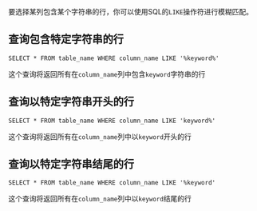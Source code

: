 要选择某列包含某个字符串的行，你可以使用SQL的`LIKE`操作符进行模糊匹配。

## 查询包含特定字符串的行
``` Sqlite
SELECT * FROM table_name WHERE column_name LIKE '%keyword%'
```

这个查询将返回所有在`column_name`列中包含`keyword`字符串的行



## 查询以特定字符串开头的行
``` Sqlite
SELECT * FROM table_name WHERE column_name LIKE 'keyword%'
```

这个查询将返回所有在`column_name`列中以`keyword`开头的行



## 查询以特定字符串结尾的行
``` Sqlite
SELECT * FROM table_name WHERE column_name LIKE '%keyword'
```

这个查询将返回所有在`column_name`列中以`keyword`结尾的行